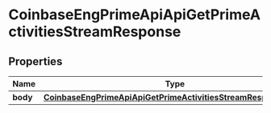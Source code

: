 
# CoinbaseEngPrimeApiApiGetPrimeActivitiesStreamResponse

## Properties
Name | Type | Description | Notes
------------ | ------------- | ------------- | -------------
**body** | [**CoinbaseEngPrimeApiApiGetPrimeActivitiesStreamResponseBody**](CoinbaseEngPrimeApiApiGetPrimeActivitiesStreamResponseBody.md) |  | 



